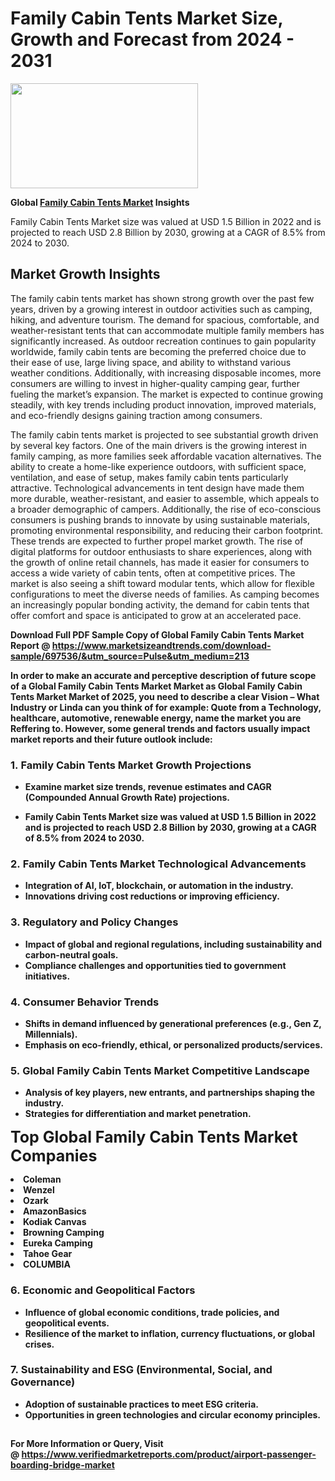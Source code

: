 <H1>Family Cabin Tents Market Size, Growth and Forecast from 2024 - 2031</H1><img class="aligncenter size-medium wp-image-584254" src="https://thirdeyenews.in/wp-content/uploads/2024/09/Global-Market-Research-300x168.jpeg" alt="" width="300" height="168" /><p><strong>Global&nbsp;<a href="https://www.marketsizeandtrends.com/download-sample/697536/&amp;utm_source=Pulse&amp;utm_medium=213">Family Cabin Tents Market</a> Insights</strong></p><p>Family Cabin Tents Market size was valued at USD 1.5 Billion in 2022 and is projected to reach USD 2.8 Billion by 2030, growing at a CAGR of 8.5% from 2024 to 2030.</p><p><h2>Market Growth Insights</h2> <p>The family cabin tents market has shown strong growth over the past few years, driven by a growing interest in outdoor activities such as camping, hiking, and adventure tourism. The demand for spacious, comfortable, and weather-resistant tents that can accommodate multiple family members has significantly increased. As outdoor recreation continues to gain popularity worldwide, family cabin tents are becoming the preferred choice due to their ease of use, large living space, and ability to withstand various weather conditions. Additionally, with increasing disposable incomes, more consumers are willing to invest in higher-quality camping gear, further fueling the market’s expansion. The market is expected to continue growing steadily, with key trends including product innovation, improved materials, and eco-friendly designs gaining traction among consumers.</p> <p><strong></strong></p> <p>The family cabin tents market is projected to see substantial growth driven by several key factors. One of the main drivers is the growing interest in family camping, as more families seek affordable vacation alternatives. The ability to create a home-like experience outdoors, with sufficient space, ventilation, and ease of setup, makes family cabin tents particularly attractive. Technological advancements in tent design have made them more durable, weather-resistant, and easier to assemble, which appeals to a broader demographic of campers. Additionally, the rise of eco-conscious consumers is pushing brands to innovate by using sustainable materials, promoting environmental responsibility, and reducing their carbon footprint. These trends are expected to further propel market growth. The rise of digital platforms for outdoor enthusiasts to share experiences, along with the growth of online retail channels, has made it easier for consumers to access a wide variety of cabin tents, often at competitive prices. The market is also seeing a shift toward modular tents, which allow for flexible configurations to meet the diverse needs of families. As camping becomes an increasingly popular bonding activity, the demand for cabin tents that offer comfort and space is anticipated to grow at an accelerated pace. <p><strong></p><p><span class=""><strong>Download Full PDF Sample Copy of Global Family Cabin Tents Market Report</strong> @ <a href="https://www.marketsizeandtrends.com/download-sample/697536/&amp;utm_source=Pulse&amp;utm_medium=213" target="_blank">https://www.marketsizeandtrends.com/download-sample/697536/&amp;utm_source=Pulse&amp;utm_medium=213</a></span></p><p>In order to make an accurate and perceptive description of future scope of a Global&nbsp;Family Cabin Tents Market Market as Global&nbsp;Family Cabin Tents Market Market of 2025, you need to describe a clear Vision &ndash; What Industry or Linda can you think of for example: Quote from a Technology, healthcare, automotive, renewable energy, name the market you are Reffering to. However, some general trends and factors usually impact market reports and their future outlook include:</p><h3>1.&nbsp;<strong>Family Cabin Tents Market Growth Projections</strong></h3><ul><li>Examine market size trends, revenue estimates and CAGR (Compounded Annual Growth Rate) projections.</li><li><p>Family Cabin Tents Market size was valued at USD 1.5 Billion in 2022 and is projected to reach USD 2.8 Billion by 2030, growing at a CAGR of 8.5% from 2024 to 2030.</p></li></ul><h3>2.&nbsp;<strong>Family Cabin Tents Market Technological Advancements</strong></h3><ul><li>Integration of AI, IoT, blockchain, or automation in the industry.</li><li>Innovations driving cost reductions or improving efficiency.</li></ul><h3>3.&nbsp;<strong>Regulatory and Policy Changes</strong></h3><ul><li>Impact of global and regional regulations, including sustainability and carbon-neutral goals.</li><li>Compliance challenges and opportunities tied to government initiatives.</li></ul><h3>4.&nbsp;<strong>Consumer Behavior Trends</strong></h3><ul><li>Shifts in demand influenced by generational preferences (e.g., Gen Z, Millennials).</li><li>Emphasis on eco-friendly, ethical, or personalized products/services.</li></ul><h3>5.&nbsp;<strong>Global Family Cabin Tents Market Competitive Landscape</strong></h3><ul><li>Analysis of key players, new entrants, and partnerships shaping the industry.</li><li>Strategies for differentiation and market penetration.</li></ul><p data-pm-slice="1 1 []"><span style="color: inherit; font-family: inherit; font-size: 25px;">Top Global Family Cabin Tents Market Companies</span></p><div class="" data-test-id=""><p><li>Coleman</li><li> Wenzel</li><li> Ozark</li><li> AmazonBasics</li><li> Kodiak Canvas</li><li> Browning Camping</li><li> Eureka Camping</li><li> Tahoe Gear</li><li> COLUMBIA</li></p></div><h3>6.&nbsp;<strong>Economic and Geopolitical Factors</strong></h3><ul><li>Influence of global economic conditions, trade policies, and geopolitical events.</li><li>Resilience of the market to inflation, currency fluctuations, or global crises.</li></ul><h3>7.&nbsp;<strong>Sustainability and ESG (Environmental, Social, and Governance)</strong></h3><ul><li>Adoption of sustainable practices to meet ESG criteria.</li><li>Opportunities in green technologies and circular economy principles.</li></ul><h2><strong style="font-size: 14px;">For More Information or Query, Visit @&nbsp;</strong><a style="background-color: #ffffff; font-size: 14px;" href="https://www.marketsizeandtrends.com/report/family-cabin-tents-market/" target="_blank">https://www.verifiedmarketreports.com/product/airport-passenger-boarding-bridge-market</a></h2>
